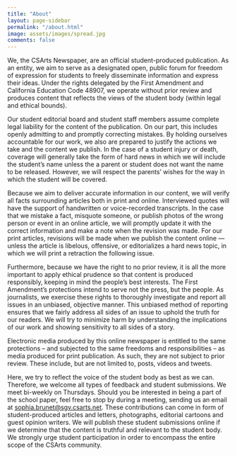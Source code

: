 ```yaml
---
title: "About"
layout: page-sidebar
permalink: "/about.html"
image: assets/images/spread.jpg
comments: false
---
```

We, the CSArts Newspaper, are an official student-produced publication. As an entity, we aim to serve as a designated open, public forum for freedom of expression for students to freely disseminate information and express their ideas. Under the rights delegated by the First Amendment and California Education Code 48907, we operate without prior review and produces content that reflects the views of the student body (within legal and ethical bounds).

Our student editorial board and student staff members assume complete legal liability for the content of the publication. On our part, this includes openly admitting to and promptly correcting mistakes. By holding ourselves accountable for our work, we also are prepared to justify the actions we take and the content we publish. In the case of a student injury or death, coverage will generally take the form of hard news in which we will include the student’s name unless the a parent or student does not want the name to be released. However, we will respect the parents’ wishes for the way in which the student will be covered.
    
Because we aim to deliver accurate information in our content, we will verify all facts surrounding articles both in print and online. Interviewed quotes will have the support of handwritten or voice-recorded transcripts. In the case that we mistake a fact, misquote someone, or publish photos of the wrong person or event in an online article, we will promptly update it with the correct information and make a note when the revision was made. For our print articles, revisions will be made when we publish the content online — unless the article is libelous, offensive, or editorializes a hard news topic, in which we will print a retraction the following issue.
    
Furthermore, because we have the right to no prior review, it is all the more important to apply ethical prudence so that content is produced responsibly, keeping in mind the people’s best interests. The First Amendment’s protections intend to serve not the press, but the people. As journalists, we exercise these rights to thoroughly investigate and report all issues in an unbiased, objective manner. This unbiased method of reporting ensures that we fairly address all sides of an issue to uphold the truth for our readers. We will try to minimize harm by understanding the implications of our work and showing sensitivity to all sides of a story.
    
Electronic media produced by this online newspaper is entitled to the same protections – and subjected to the same freedoms and responsibilities – as media produced for print publication. As such, they are not subject to prior review. These include, but are not limited to, posts, videos and tweets.
    
Here, we try to reflect the voice of the student body as best as we can. Therefore, we welcome all types of feedback and student submissions. We meet bi-weekly on Thursdays. Should you be interested in being a part of the school paper, feel free to stop by during a meeting, sending us an email at sophia.brunet@sgv.csarts.net. These contributions can come in form of student-produced articles and letters, photographs, editorial cartoons and guest opinion writers. We will publish these student submissions online if we determine that the content is truthful and relevant to the student body. We strongly urge student participation in order to encompass the entire scope of the CSArts community.